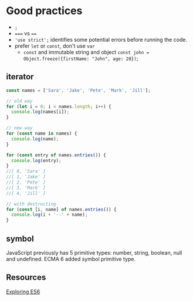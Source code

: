 # Good practices

- `;`
- `===` vs `==`
- `'use strict';` identifies some potential errors before running the code.
- prefer `let` or `const`, don't use `var`
  - `const` and immutable string and object `const john = Object.freeze({firstName: "John", age: 20})`;

## iterator

```js
const names = ['Sara', 'Jake', 'Pete', 'Mark', 'Jill'];

// old way
for (let i = 0; i < names.length; i++) {
  console.log(names[i]);
}

// new way
for (const name in names) {
  console.log(name);
}

for (const entry of names.entries()) {
  console.log(entry);
}
//[ 0, 'Sara' ]
//[ 1, 'Jake' ]
//[ 2, 'Pete' ]
//[ 3, 'Mark' ]
//[ 4, 'Jill' ]

// with destructing
for (const [i, name] of names.entries()) {
  console.log(i + '--' + name);
}
```

## symbol

JavaScript previously has 5 primitive types: number, string, boolean, null and undefined. ECMA 6 added symbol primitive type.

## Resources

[Exploring ES6](https://exploringjs.com/es6/index.html#toc_ch_modules)
